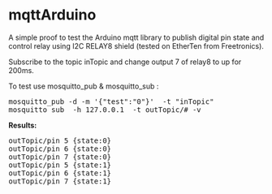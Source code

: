 mqttArduino
===========

A simple proof to test the Arduino mqtt library to publish digital pin state and control relay using I2C RELAY8 shield (tested on EtherTen from Freetronics).

Subscribe to the topic inTopic and change output 7 of relay8 to up for 200ms.

To test use mosquitto_pub & mosquitto_sub :

<pre>
mosquitto_pub -d -m '{"test":"0"}'  -t "inTopic"
mosquitto_sub  -h 127.0.0.1  -t outTopic/# -v
</pre>

<b>Results:</b>

<pre>
outTopic/pin 5 {state:0}
outTopic/pin 6 {state:0}
outTopic/pin 7 {state:0}
outTopic/pin 5 {state:1}
outTopic/pin 6 {state:1}
outTopic/pin 7 {state:1}
</pre>

